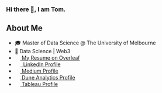 ### Hi there 👋, I am Tom.

## About Me
* :mortar_board: Master of Data Science @ The University of Melbourne
* :gem: Data Science | Web3
* <img src="https://images.ctfassets.net/nrgyaltdicpt/6qSXAo1CYEeBn5RkKLOR64/19c74bfb9a32772e353ff25c6f0070f5/ologo_square_colour_light_bg.png" width="15" height="15"><a href="https://www.overleaf.com/read/zxrnbpmcgmgt"> ‏‏‎ ‎‏‏‎My Resume on Overleaf</a>
* <img src="https://beloservice.files.wordpress.com/2016/03/herrmans-linkedin-logo-500x500.png" 
width="15" height="15"/><a href="https://www.linkedin.com/in/ztom/"> ‏‏‎ ‎‏‏‎LinkedIn Profile</a>
* <img src="https://iconape.com/wp-content/files/ik/11613/png/medium.png" width="15" height="15"/><a href="https://ztom.medium.com"> ‏‏‎ ‎‏‏‎Medium Profile</a>
* <img src="https://pbs.twimg.com/profile_images/1127499943114096645/RMWlZ_aT_400x400.png" width="15" height="15"/><a href="https://dune.com/tomzh"> ‏‏‎ ‎‏‏‎Dune Analytics Profile</a>
*  <img src="https://w7.pngwing.com/pngs/674/247/png-transparent-tableau-software-computer-software-data-visualization-nyse-data-business-intelligence-software-software-company-symmetry-cross-thumbnail.png" width="15" height="15"/><a href="https://public.tableau.com/app/profile/zhi.hern.tom"> ‏‏‎ ‎‏‏‎Tableau Profile</a>


